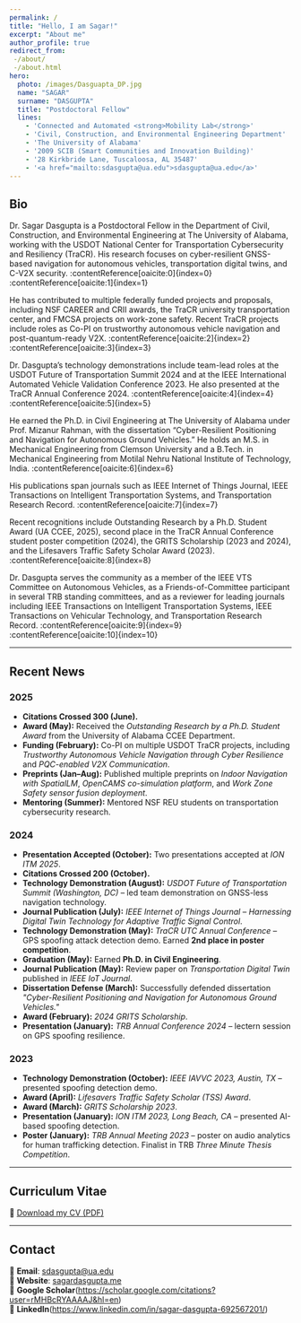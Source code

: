 ```yaml
---
permalink: /
title: "Hello, I am Sagar!"
excerpt: "About me"
author_profile: true
redirect_from:
 -/about/
 -/about.html
hero:
  photo: /images/Dasguapta_DP.jpg
  name: "SAGAR"
  surname: "DASGUPTA"
  title: "Postdoctoral Fellow"
  lines:
    - 'Connected and Automated <strong>Mobility Lab</strong>'
    - 'Civil, Construction, and Environmental Engineering Department'
    - 'The University of Alabama'
    - '2009 SCIB (Smart Communities and Innovation Building)'
    - '28 Kirkbride Lane, Tuscaloosa, AL 35487'
    - '<a href="mailto:sdasgupta@ua.edu">sdasgupta@ua.edu</a>'
---
```


## Bio

Dr. Sagar Dasgupta is a Postdoctoral Fellow in the Department of Civil, Construction, and Environmental Engineering at The University of Alabama, working with the USDOT National Center for Transportation Cybersecurity and Resiliency (TraCR). His research focuses on cyber-resilient GNSS-based navigation for autonomous vehicles, transportation digital twins, and C-V2X security. :contentReference[oaicite:0]{index=0} :contentReference[oaicite:1]{index=1}

He has contributed to multiple federally funded projects and proposals, including NSF CAREER and CRII awards, the TraCR university transportation center, and FMCSA projects on work-zone safety. Recent TraCR projects include roles as Co-PI on trustworthy autonomous vehicle navigation and post-quantum-ready V2X. :contentReference[oaicite:2]{index=2} :contentReference[oaicite:3]{index=3}

Dr. Dasgupta’s technology demonstrations include team-lead roles at the USDOT Future of Transportation Summit 2024 and at the IEEE International Automated Vehicle Validation Conference 2023. He also presented at the TraCR Annual Conference 2024. :contentReference[oaicite:4]{index=4} :contentReference[oaicite:5]{index=5}

He earned the Ph.D. in Civil Engineering at The University of Alabama under Prof. Mizanur Rahman, with the dissertation “Cyber-Resilient Positioning and Navigation for Autonomous Ground Vehicles.” He holds an M.S. in Mechanical Engineering from Clemson University and a B.Tech. in Mechanical Engineering from Motilal Nehru National Institute of Technology, India. :contentReference[oaicite:6]{index=6}

His publications span journals such as IEEE Internet of Things Journal, IEEE Transactions on Intelligent Transportation Systems, and Transportation Research Record. :contentReference[oaicite:7]{index=7}

Recent recognitions include Outstanding Research by a Ph.D. Student Award (UA CCEE, 2025), second place in the TraCR Annual Conference student poster competition (2024), the GRITS Scholarship (2023 and 2024), and the Lifesavers Traffic Safety Scholar Award (2023). :contentReference[oaicite:8]{index=8}

Dr. Dasgupta serves the community as a member of the IEEE VTS Committee on Autonomous Vehicles, as a Friends-of-Committee participant in several TRB standing committees, and as a reviewer for leading journals including IEEE Transactions on Intelligent Transportation Systems, IEEE Transactions on Vehicular Technology, and Transportation Research Record. :contentReference[oaicite:9]{index=9} :contentReference[oaicite:10]{index=10}


---

## Recent News

### 2025
- **Citations Crossed 300 (June).** 
- **Award (May):** Received the *Outstanding Research by a Ph.D. Student Award* from the University of Alabama CCEE Department.  
- **Funding (February):** Co-PI on multiple USDOT TraCR projects, including *Trustworthy Autonomous Vehicle Navigation through Cyber Resilience* and *PQC-enabled V2X Communication*.  
- **Preprints (Jan–Aug):** Published multiple preprints on *Indoor Navigation with SpatialLM*, *OpenCAMS co-simulation platform*, and *Work Zone Safety sensor fusion deployment*.  
- **Mentoring (Summer):** Mentored NSF REU students on transportation cybersecurity research.  

### 2024
- **Presentation Accepted (October):** Two presentations accepted at *ION ITM 2025*.  
- **Citations Crossed 200 (October).**  
- **Technology Demonstration (August):** *USDOT Future of Transportation Summit (Washington, DC)* – led team demonstration on GNSS-less navigation technology.  
- **Journal Publication (July):** *IEEE Internet of Things Journal* – *Harnessing Digital Twin Technology for Adaptive Traffic Signal Control*.  
- **Technology Demonstration (May):** *TraCR UTC Annual Conference* – GPS spoofing attack detection demo. Earned **2nd place in poster competition**.  
- **Graduation (May):** Earned **Ph.D. in Civil Engineering**.  
- **Journal Publication (May):** Review paper on *Transportation Digital Twin* published in *IEEE IoT Journal*.  
- **Dissertation Defense (March):** Successfully defended dissertation *"Cyber-Resilient Positioning and Navigation for Autonomous Ground Vehicles."*  
- **Award (February):** *2024 GRITS Scholarship*.  
- **Presentation (January):** *TRB Annual Conference 2024* – lectern session on GPS spoofing resilience.  

### 2023
- **Technology Demonstration (October):** *IEEE IAVVC 2023, Austin, TX* – presented spoofing detection demo.  
- **Award (April):** *Lifesavers Traffic Safety Scholar (TSS) Award*.  
- **Award (March):** *GRITS Scholarship 2023*.  
- **Presentation (January):** *ION ITM 2023, Long Beach, CA* – presented AI-based spoofing detection.  
- **Poster (January):** *TRB Annual Meeting 2023* – poster on audio analytics for human trafficking detection. Finalist in TRB *Three Minute Thesis Competition*.  

---

## Curriculum Vitae

📄 [Download my CV (PDF)](/files/CV_Dasgupta_08212025.pdf)

---

## Contact

📧 **Email**: [sdasgupta@ua.edu](mailto:sdasgupta@ua.edu)  
🔗 **Website**: [sagardasgupta.me](https://www.sagardasgupta.me)  
🔗 **Google Scholar**(https://scholar.google.com/citations?user=rMHBcRYAAAAJ&hl=en)  
🔗 **LinkedIn**(https://www.linkedin.com/in/sagar-dasgupta-692567201/)  
